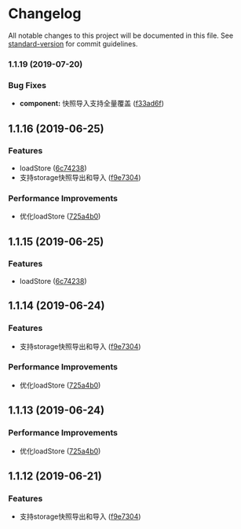 # Changelog

All notable changes to this project will be documented in this file. See [standard-version](https://github.com/conventional-changelog/standard-version) for commit guidelines.

### 1.1.19 (2019-07-20)


### Bug Fixes

* **component:** 快照导入支持全量覆盖 ([f33ad6f](https://github.com/coffee-ai/weex-vuex-storage/commit/f33ad6f))


## 1.1.16 (2019-06-25)


### Features

* loadStore ([6c74238](https://github.com/coffee-ai/weex-vuex-storage/commit/6c74238))
* 支持storage快照导出和导入 ([f9e7304](https://github.com/coffee-ai/weex-vuex-storage/commit/f9e7304))


### Performance Improvements

* 优化loadStore ([725a4b0](https://github.com/coffee-ai/weex-vuex-storage/commit/725a4b0))



## 1.1.15 (2019-06-25)


### Features

* loadStore ([6c74238](https://github.com/coffee-ai/weex-vuex-storage/commit/6c74238))


## 1.1.14 (2019-06-24)


### Features

* 支持storage快照导出和导入 ([f9e7304](https://github.com/coffee-ai/weex-vuex-storage/commit/f9e7304))


### Performance Improvements

* 优化loadStore ([725a4b0](https://github.com/coffee-ai/weex-vuex-storage/commit/725a4b0))



## 1.1.13 (2019-06-24)


### Performance Improvements

* 优化loadStore ([725a4b0](https://github.com/coffee-ai/weex-vuex-storage/commit/725a4b0))



## 1.1.12 (2019-06-21)


### Features

* 支持storage快照导出和导入 ([f9e7304](https://github.com/coffee-ai/weex-vuex-storage/commit/f9e7304))
